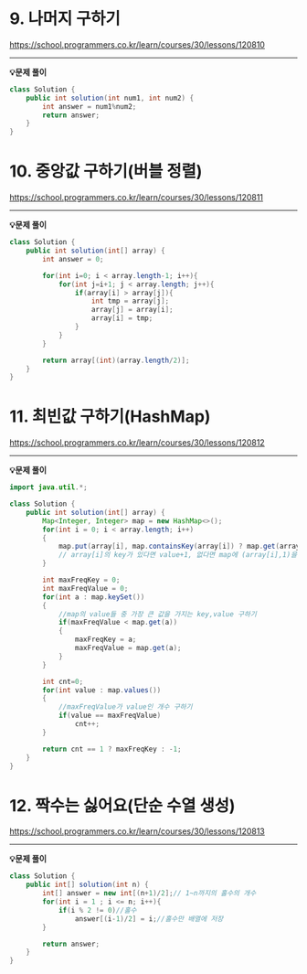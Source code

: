 # 9. **나머지 구하기**

https://school.programmers.co.kr/learn/courses/30/lessons/120810

---

**💡문제 풀이**

```java
class Solution {
    public int solution(int num1, int num2) {
        int answer = num1%num2;
        return answer;
    }
}
```

# 10. 중앙값 구하기(버블 정렬)

https://school.programmers.co.kr/learn/courses/30/lessons/120811

---

**💡문제 풀이**

```java
class Solution {
    public int solution(int[] array) {
        int answer = 0;

        for(int i=0; i < array.length-1; i++){
            for(int j=i+1; j < array.length; j++){
                if(array[i] > array[j]){
                    int tmp = array[j];
                    array[j] = array[i];
                    array[i] = tmp;
                }
            }
        }

        return array[(int)(array.length/2)];
    }
}
```

# 11. **최빈값 구하기(HashMap)**

https://school.programmers.co.kr/learn/courses/30/lessons/120812

---

**💡문제 풀이**

```java
import java.util.*;

class Solution {
    public int solution(int[] array) {
        Map<Integer, Integer> map = new HashMap<>();
        for(int i = 0; i < array.length; i++)
        {
            map.put(array[i], map.containsKey(array[i]) ? map.get(array[i]) + 1 : 1 );
            // array[i]의 key가 있다면 value+1, 없다면 map에 (array[i],1)을 추가
        }

        int maxFreqKey = 0;
        int maxFreqValue = 0;
        for(int a : map.keySet())
        {
            //map의 value들 중 가장 큰 값을 가지는 key,value 구하기
            if(maxFreqValue < map.get(a))
            {
                maxFreqKey = a;
                maxFreqValue = map.get(a);
            }
        }

        int cnt=0;
        for(int value : map.values())
        {
            //maxFreqValue가 value인 개수 구하기
            if(value == maxFreqValue)
                cnt++;
        }

        return cnt == 1 ? maxFreqKey : -1;
    }
}
```

# 12. 짝수는 싫어요(단순 수열 생성)

https://school.programmers.co.kr/learn/courses/30/lessons/120813

---

**💡문제 풀이**

```java
class Solution {
    public int[] solution(int n) {
        int[] answer = new int[(n+1)/2];// 1~n까지의 홀수의 개수
        for(int i = 1 ; i <= n; i++){
            if(i % 2 != 0)//홀수
                answer[(i-1)/2] = i;//홀수만 배열에 저장
        }

        return answer;
    }
}
```
